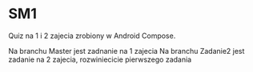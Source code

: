 # SM1

Quiz na 1 i 2 zajecia zrobiony w Android Compose.

Na branchu Master jest zadnanie na 1 zajecia
Na branchu Zadanie2 jest zadanie na 2 zajecia, rozwiniecicie pierwszego zadania
